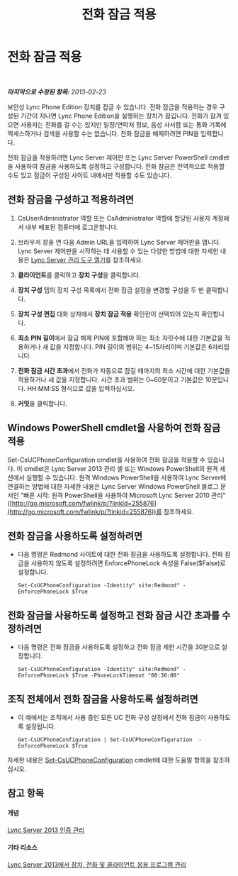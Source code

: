 ﻿---
title: 전화 잠금 적용
TOCTitle: 전화 잠금 적용
ms:assetid: 1f89298b-aea9-4952-93ca-0270b565792b
ms:mtpsurl: https://technet.microsoft.com/ko-kr/library/Gg520963(v=OCS.15)
ms:contentKeyID: 49303017
ms.date: 08/10/2015
mtps_version: v=OCS.15
ms.translationtype: HT
---

# 전화 잠금 적용

 

_**마지막으로 수정된 항목:** 2013-02-23_

보안상 Lync Phone Edition 장치를 잠글 수 있습니다. 전화 잠금을 적용하는 경우 구성된 기간이 지나면 Lync Phone Edition을 실행하는 장치가 잠깁니다. 전화가 잠겨 있으면 사용자는 전화를 걸 수는 있지만 일정/연락처 정보, 음성 사서함 또는 통화 기록에 액세스하거나 검색을 사용할 수는 없습니다. 전화 잠금을 해제하려면 PIN을 입력합니다.

전화 잠금을 적용하려면 Lync Server 제어판 또는 Lync Server PowerShell cmdlet을 사용하여 잠금을 사용하도록 설정하고 구성합니다. 전화 잠금은 전역적으로 적용할 수도 있고 잠금이 구성된 사이트 내에서만 적용할 수도 있습니다.

## 전화 잠금을 구성하고 적용하려면

1.  CsUserAdministrator 역할 또는 CsAdministrator 역할에 할당된 사용자 계정에서 내부 배포된 컴퓨터에 로그온합니다.

2.  브라우저 창을 연 다음 Admin URL을 입력하여 Lync Server 제어판을 엽니다. Lync Server 제어판을 시작하는 데 사용할 수 있는 다양한 방법에 대한 자세한 내용은 [Lync Server 관리 도구 열기](lync-server-2013-open-lync-server-administrative-tools.md)를 참조하세요.

3.  **클라이언트**를 클릭하고 **장치 구성**을 클릭합니다.

4.  **장치 구성** 탭의 장치 구성 목록에서 전화 잠금 설정을 변경할 구성을 두 번 클릭합니다.

5.  **장치 구성 편집** 대화 상자에서 **장치 잠금 적용** 확인란이 선택되어 있는지 확인합니다.

6.  **최소 PIN 길이**에서 잠금 해제 PIN에 포함해야 하는 최소 자릿수에 대한 기본값을 적용하거나 새 값을 지정합니다. PIN 길이의 범위는 4~15자리이며 기본값은 6자리입니다.

7.  **전화 잠금 시간 초과**에서 전화가 자동으로 잠길 때까지의 최소 시간에 대한 기본값을 적용하거나 새 값을 지정합니다. 시간 초과 범위는 0~60분이고 기본값은 10분입니다. HH:MM:SS 형식으로 값을 입력하십시오.

8.  **커밋**을 클릭합니다.

## Windows PowerShell cmdlet을 사용하여 전화 잠금 적용

Set-CsUCPhoneConfiguration cmdlet을 사용하여 전화 잠금을 적용할 수 있습니다. 이 cmdlet은 Lync Server 2013 관리 셸 또는 Windows PowerShell의 원격 세션에서 실행할 수 있습니다. 원격 Windows PowerShell을 사용하여 Lync Server에 연결하는 방법에 대한 자세한 내용은 Lync Server Windows PowerShell 블로그 문서인 "빠른 시작: 원격 PowerShell을 사용하여 Microsoft Lync Server 2010 관리"([http://go.microsoft.com/fwlink/p/?linkId=255876](http://go.microsoft.com/fwlink/p/?linkid=255876))를 참조하세요.

## 전화 잠금을 사용하도록 설정하려면

  - 다음 명령은 Redmond 사이트에 대한 전화 잠금을 사용하도록 설정합니다. 전화 잠금을 사용하지 않도록 설정하려면 EnforcePhoneLock 속성을 False($False)로 설정합니다.
    
        Set-CsUCPhoneConfiguration -Identity" site:Redmond" -EnforcePhoneLock $True

## 전화 잠금을 사용하도록 설정하고 전화 잠금 시간 초과를 수정하려면

  - 다음 명령은 전화 잠금을 사용하도록 설정하고 전화 잠금 제한 시간을 30분으로 설정합니다.
    
        Set-CsUCPhoneConfiguration -Identity" site:Redmond" -EnforcePhoneLock $True -PhoneLockTimeout "00:30:00"

## 조직 전체에서 전화 잠금을 사용하도록 설정하려면

  - 이 예에서는 조직에서 사용 중인 모든 UC 전화 구성 설정에서 전화 잠금이 사용하도록 설정됩니다.
    
        Get-CsUCPhoneConfiguration | Set-CsUCPhoneConfiguration  -EnforcePhoneLock $True

자세한 내용은 [Set-CsUCPhoneConfiguration](https://docs.microsoft.com/en-us/powershell/module/skype/Set-CsUCPhoneConfiguration) cmdlet에 대한 도움말 항목을 참조하십시오.

## 참고 항목

#### 개념

[Lync Server 2013 인증 관리](lync-server-2013-managing-lync-server-authentication.md)  

#### 기타 리소스

[Lync Server 2013에서 장치, 전화 및 클라이언트 응용 프로그램 관리](lync-server-2013-managing-devices-phones-and-client-applications.md)

